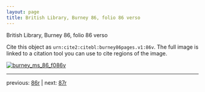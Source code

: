 ```yaml
---
layout: page
title: British Library, Burney 86, folio 86 verso
---
```


British Library, Burney 86, folio 86 verso

Cite this object as `urn:cite2:citebl:burney86pages.v1:86v`.  The full image is linked to a citation tool you can use to cite regions of the image.

[![burney_ms_86_f086v](http://www.homermultitext.org/iipsrv?IIIF=/project/homer/pyramidal/deepzoom/citebl/burney86imgs/v1/burney_ms_86_f086v.tif/full/800,/0/default.jpg)](http://www.homermultitext.org/ict2/?urn=urn:cite2:citebl:burney86imgs.v1:burney_ms_86_f086v) 

---

previous:  [86r](../86r/) | next: [87r](../87r/)